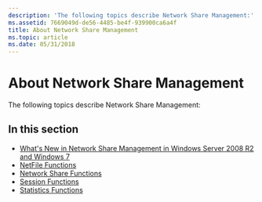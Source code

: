 ```yaml
---
description: 'The following topics describe Network Share Management:'
ms.assetid: 7669049d-de56-4485-be4f-939900ca6a4f
title: About Network Share Management
ms.topic: article
ms.date: 05/31/2018
---
```


# About Network Share Management

The following topics describe Network Share Management:

## In this section

-   [What's New in Network Share Management in Windows Server 2008 R2 and Windows 7](what-s-new-in-network-share-management-in-windows-server-2008-r2-and-windows-7.md)
-   [NetFile Functions](netfile-functions.md)
-   [Network Share Functions](network-share-functions.md)
-   [Session Functions](session-functions.md)
-   [Statistics Functions](statistics-functions.md)

 

 



